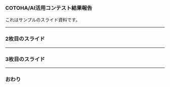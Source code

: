 ### COTOHA/AI活用コンテスト結果報告


これはサンプルのスライド資料です。


---


### 2枚目のスライド


---


### 3枚目のスライド


---


### おわり
